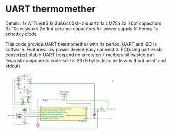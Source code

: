UART thermomether
=====================================================

Details:
1x ATTiny85
1x 3686400MHz quartz
1x LM75a
2x 20pf capacitors
3x 10k resistors
2x 1mf ceramic capacitors for power supply filthering
1x schottky diode

This code provide UART thermomether with 4s period. UART and I2C is software.
Features:
	low power device
	easy connect to PC(using uart->usb converter)
	stable UART freq and no errors on 7 methers of twisted pair
	lowcost components
	code size is 3376 bytes (can be less without printf and stdout)

<img src="/cheme.png " width="350"/>
